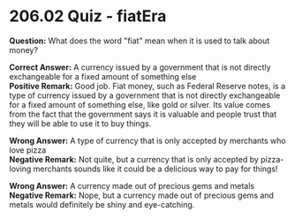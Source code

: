 # 206.02 Quiz - fiatEra

**Question:** What does the word "fiat" mean when it is used to talk about money?

**Correct Answer:** A currency issued by a government that is not directly exchangeable for a fixed amount of something else\
**Positive Remark:** Good job. Fiat money, such as Federal Reserve notes, is a type of currency issued by a government that is not directly exchangeable for a fixed amount of something else, like gold or silver. Its value comes from the fact that the government says it is valuable and people trust that they will be able to use it to buy things.

**Wrong Answer:** A type of currency that is only accepted by merchants who love pizza\
**Negative Remark:** Not quite, but a currency that is only accepted by pizza-loving merchants sounds like it could be a delicious way to pay for things!

**Wrong Answer:** A currency made out of precious gems and metals\
**Negative Remark:** Nope, but a currency made out of precious gems and metals would definitely be shiny and eye-catching.
